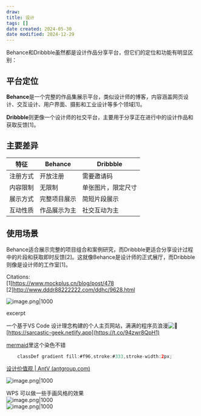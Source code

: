 ```yaml
---
draw:
title: 设计
tags: []
date created: 2024-05-30
date modified: 2024-12-29
---
```


Behance和Dribbble虽然都是设计作品分享平台，但它们的定位和功能有明显区别：

## 平台定位

**Behance**是一个完整的作品集展示平台，类似设计师的博客，内容涵盖网页设计、交互设计、用户界面、摄影和工业设计等多个领域[1]。

**Dribbble**则更像一个设计师的社交平台，主要用于分享正在进行中的设计作品和获取反馈[1]。

## 主要差异

| 特征 | Behance | Dribbble |
|------|----------|-----------|
| 注册方式 | 开放注册 | 需要邀请码 |
| 内容限制 | 无限制 | 单张图片，限定尺寸 |
| 展示方式 | 完整项目展示 | 简短片段展示 |
| 互动性质 | 作品展示为主 | 社交互动为主 |

## 使用场景

Behance适合展示完整的项目组合和案例研究，而Dribbble更适合分享设计过程中的片段和获取即时反馈[2]。这就像Behance是设计师的正式展厅，而Dribbble则像是设计师的工作室[1]。

Citations:  
[1]https://www.mockplus.cn/blog/post/478  
[2]http://www.dddr88222222.com/ddhc/9628.html

![image.png|1000](https://imagehosting4picgo.oss-cn-beijing.aliyuncs.com/imagehosting/fix-dir%2Fpicgo%2Fpicgo-clipboard-images%2F2024%2F12%2F13%2F01-51-58-97427efca43f529510e8b176aa716d28-202412130151709-d0c16a.png)

excerpt

<!-- more -->

一个基于VS Code 设计理念构建的个人主页网站，满满的程序员浪漫![🌹](https://abs-0.twimg.com/emoji/v2/svg/1f339.svg "Rose") [https://sarcastic-geek.netlify.app](https://t.co/94zwr8QpH1)

[mermaid](mermaid.md)里这个染色不错

```Java
    classDef gradient fill:#f96,stroke:#333,stroke-width:2px;
```

[设计价值观 | AntV (antgroup.com)](https://antv.antgroup.com/specification/principles/basic)

![image.png|1000](https://imagehosting4picgo.oss-cn-beijing.aliyuncs.com/imagehosting/fix-dir%2Fpicgo%2Fpicgo-clipboard-images%2F2024%2F07%2F27%2F16-20-07-2188e29da087072c7053a06873182595-20240727162006-60a95e.png)

WPS 可以做一些手画风格的效果  
![image.png|1000](https://imagehosting4picgo.oss-cn-beijing.aliyuncs.com/imagehosting/fix-dir%2Fpicgo%2Fpicgo-clipboard-images%2F2024%2F09%2F20%2F17-55-10-59e08e514ffc4ed42d600dfb17a889f0-202409201755918-ce538d.png)  
![image.png|1000](https://imagehosting4picgo.oss-cn-beijing.aliyuncs.com/imagehosting/fix-dir%2Fpicgo%2Fpicgo-clipboard-images%2F2024%2F10%2F02%2F16-27-10-e41765f6f9f51c8a591bd4c0c2bfb7a2-202410021627993-5512ad.png)
